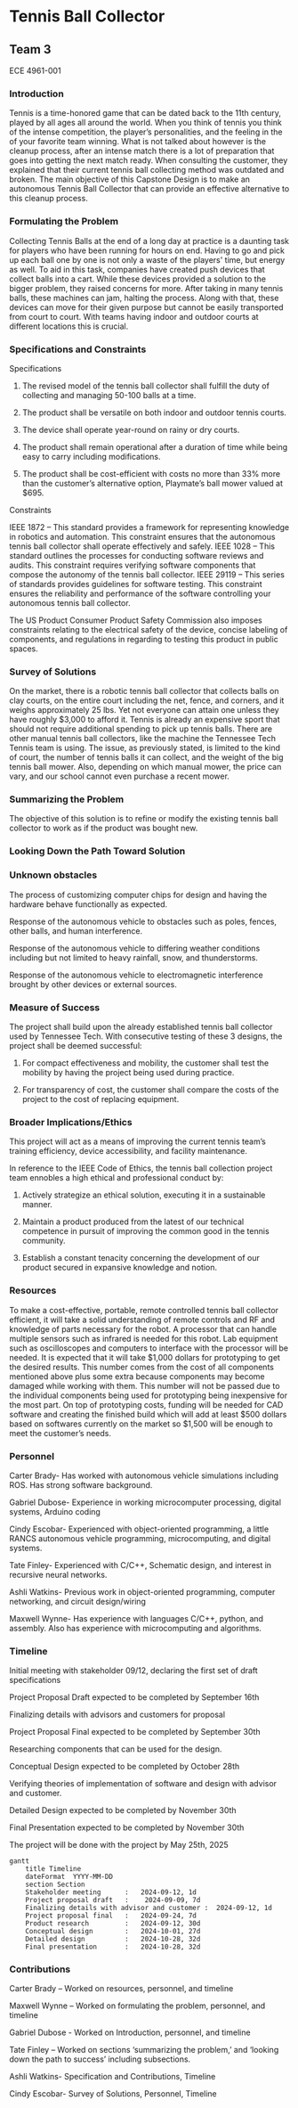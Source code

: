 # Tennis Ball Collector

## Team 3

ECE 4961-001 

 

### Introduction 

Tennis is a time-honored game that can be dated back to the 11th century, played by all ages all around the world. When you think of tennis you think of the intense competition, the player’s personalities, and the feeling in the of your favorite team winning. What is not talked about however is the cleanup process, after an intense match there is a lot of preparation that goes into getting the next match ready. When consulting the customer, they explained that their current tennis ball collecting method was outdated and broken. The main objective of this Capstone Design is to make an autonomous Tennis Ball Collector that can provide an effective alternative to this cleanup process.  

 

### Formulating the Problem 

Collecting Tennis Balls at the end of a long day at practice is a daunting task for players who have been running for hours on end. Having to go and pick up each ball one by one is not only a waste of the players' time, but energy as well. To aid in this task, companies have created push devices that collect balls into a cart. While these devices provided a solution to the bigger problem, they raised concerns for more. After taking in many tennis balls, these machines can jam, halting the process. Along with that, these devices can move for their given purpose but cannot be easily transported from court to court. With teams having indoor and outdoor courts at different locations this is crucial.  

 

### Specifications and Constraints 

Specifications 

1. The revised model of the tennis ball collector shall fulfill the duty of collecting and managing 50-100 balls at a time.  

2. The product shall be versatile on both indoor and outdoor tennis courts.  

3. The device shall operate year-round on rainy or dry courts. 

4. The product shall remain operational after a duration of time while being easy to carry including modifications.  

5. The product shall be cost-efficient with costs no more than 33% more than the customer’s alternative option, Playmate’s ball mower valued at $695.   

Constraints

IEEE 1872 – This standard provides a framework for representing knowledge in robotics and automation. This constraint ensures that the autonomous tennis ball collector shall operate effectively and safely.
IEEE 1028 – This standard outlines the processes for conducting software reviews and audits. This constraint requires verifying software components that compose the autonomy of the tennis ball collector.
IEEE 29119 – This series of standards provides guidelines for software testing. This constraint ensures the reliability and performance of the software controlling your autonomous tennis ball collector.

The US Product Consumer Product Safety Commission also imposes constraints relating to the electrical safety of the device, concise labeling of components, and regulations in regarding to testing this product in public spaces.

### Survey of Solutions 

On the market, there is a robotic tennis ball collector that collects balls on clay courts, on the entire court including the net, fence, and corners, and it weighs approximately 25 lbs. Yet not everyone can attain one unless they have roughly $3,000 to afford it. Tennis is already an expensive sport that should not require additional spending to pick up tennis balls. There are other manual tennis ball collectors, like the machine the Tennessee Tech Tennis team is using. The issue, as previously stated, is limited to the kind of court, the number of tennis balls it can collect, and the weight of the big tennis ball mower. Also, depending on which manual mower, the price can vary, and our school cannot even purchase a recent mower.  

 

### Summarizing the Problem 

 The objective of this solution is to refine or modify the existing tennis ball collector to work as if the product was bought new. 

### Looking Down the Path Toward Solution 

 

### Unknown obstacles 

The process of customizing computer chips for design and having the hardware behave functionally as expected. 

Response of the autonomous vehicle to obstacles such as poles, fences, other balls, and human interference. 

Response of the autonomous vehicle to differing weather conditions including but not limited to heavy rainfall, snow, and thunderstorms. 

Response of the autonomous vehicle to electromagnetic interference brought by other devices or external sources. 

### Measure of Success 

The project shall build upon the already established tennis ball collector used by Tennessee Tech.  With consecutive testing of these 3 designs, the project shall be deemed successful: 

1. For compact effectiveness and mobility, the customer shall test the mobility by having the project being used during practice. 

2. For transparency of cost, the customer shall compare the costs of the project to the cost of replacing equipment. 

### Broader Implications/Ethics 

This project will act as a means of improving the current tennis team’s training efficiency, device accessibility, and facility maintenance.   

In reference to the IEEE Code of Ethics, the tennis ball collection project team ennobles a high ethical and professional conduct by: 

1. Actively strategize an ethical solution, executing it in a sustainable manner.  

2. Maintain a product produced from the latest of our technical competence in pursuit of improving the common good in the tennis community. 

3. Establish a constant tenacity concerning the development of our product secured in expansive knowledge and notion. 

### Resources 

To make a cost-effective, portable, remote controlled tennis ball collector efficient, it will take a solid understanding of remote controls and RF and knowledge of parts necessary for the robot. A processor that can handle multiple sensors such as infrared is needed for this robot. Lab equipment such as oscilloscopes and computers to interface with the processor will be needed. It is expected that it will take $1,000 dollars for prototyping to get the desired results. This number comes from the cost of all components mentioned above plus some extra because components may become damaged while working with them. This number will not be passed due to the individual components being used for prototyping being inexpensive for the most part. On top of prototyping costs, funding will be needed for CAD software and creating the finished build which will add at least $500 dollars based on softwares currently on the market so $1,500 will be enough to meet the customer’s needs. 
 

### Personnel 

Carter Brady- Has worked with autonomous vehicle simulations including ROS. Has strong software background. 

Gabriel Dubose- Experience in working microcomputer processing, digital systems, Arduino coding  

Cindy Escobar- Experienced with object-oriented programming, a little RANCS autonomous vehicle programming, microcomputing, and digital systems. 

Tate Finley- Experienced with C/C++, Schematic design, and interest in recursive neural networks.  

Ashli Watkins- Previous work in object-oriented programming, computer networking, and circuit design/wiring 

Maxwell Wynne- Has experience with languages C/C++, python, and assembly. Also has experience with microcomputing and algorithms. 

 

### Timeline 

Initial meeting with stakeholder 09/12, declaring the first set of draft specifications 

Project Proposal Draft expected to be completed by September 16th 

Finalizing details with advisors and customers for proposal 

Project Proposal Final expected to be completed by September 30th 

Researching components that can be used for the design. 

Conceptual Design expected to be completed by October 28th 

Verifying theories of implementation of software and design with advisor and customer. 

Detailed Design expected to be completed by November 30th 

Final Presentation expected to be completed by November 30th 

The project will be done with the project by May 25th, 2025 

```mermaid
gantt
    title Timeline
    dateFormat  YYYY-MM-DD
    section Section
    Stakeholder meeting      :   2024-09-12, 1d
    Project proposal draft   :    2024-09-09, 7d
    Finalizing details with advisor and customer :  2024-09-12, 1d
    Project proposal final   :   2024-09-24, 7d
    Product research         :   2024-09-12, 30d
    Conceptual design        :   2024-10-01, 27d
    Detailed design          :   2024-10-28, 32d
    Final presentation       :   2024-10-28, 32d
``` 

### Contributions 

Carter Brady – Worked on resources, personnel, and timeline 

Maxwell Wynne – Worked on formulating the problem, personnel, and timeline 

Gabriel Dubose - Worked on Introduction, personnel, and timeline 

Tate Finley – Worked on sections ‘summarizing the problem,’ and ‘looking down the path to success’ including subsections. 

Ashli Watkins- Specification and Contributions, Timeline 

Cindy Escobar- Survey of Solutions, Personnel, Timeline 

 
